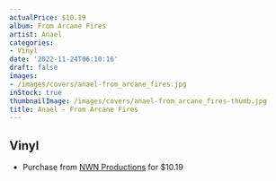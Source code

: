 ```yaml
---
actualPrice: $10.19
album: From Arcane Fires
artist: Anael
categories:
- Vinyl
date: '2022-11-24T06:10:16'
draft: false
images:
- /images/covers/anael-from_arcane_fires.jpg
inStock: true
thumbnailImage: /images/covers/anael-from_arcane_fires-thumb.jpg
title: Anael - From Arcane Fires
---
```


## Vinyl
* Purchase from [NWN Productions](http://shop.nwnprod.com/index.php?route=product/product&path=75&product_id=2383&sort=pd.name&order=ASC) for $10.19
